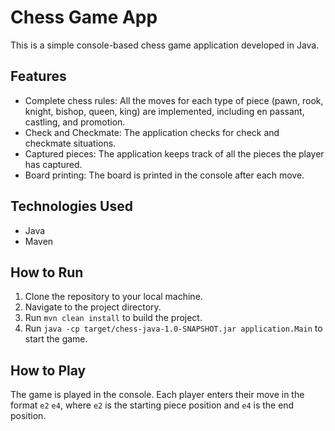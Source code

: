 # Chess Game App

This is a simple console-based chess game application developed in Java.

## Features

- Complete chess rules: All the moves for each type of piece (pawn, rook, knight, bishop, queen, king) are implemented, including en passant, castling, and promotion.
- Check and Checkmate: The application checks for check and checkmate situations.
- Captured pieces: The application keeps track of all the pieces the player has captured.
- Board printing: The board is printed in the console after each move.

## Technologies Used

- Java
- Maven

## How to Run

1. Clone the repository to your local machine.
2. Navigate to the project directory.
3. Run `mvn clean install` to build the project.
4. Run `java -cp target/chess-java-1.0-SNAPSHOT.jar application.Main` to start the game.

## How to Play

The game is played in the console. Each player enters their move in the format `e2` `e4`, where `e2` is the starting piece position and `e4` is the end position.


